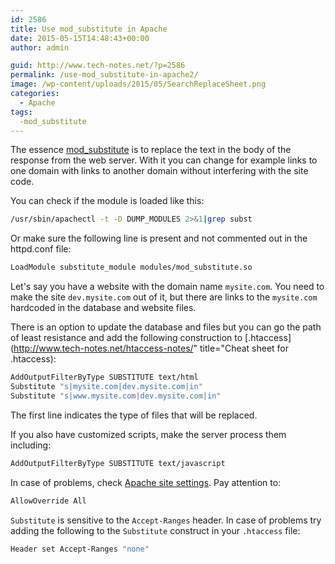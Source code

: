 ```yaml
---
id: 2586
title: Use mod_substitute in Apache
date: 2015-05-15T14:48:43+00:00
author: admin

guid: http://www.tech-notes.net/?p=2586
permalink: /use-mod_substitute-in-apache2/
image: /wp-content/uploads/2015/05/SearchReplaceSheet.png
categories:
  - Apache
tags:
  -mod_substitute
---
```

The essence [mod_substitute](http://httpd.apache.org/docs/2.4/mod/mod_substitute.html) is to replace the text in the body of the response from the web server. With it you can change for example links to one domain with links to another domain without interfering with the site code.

You can check if the module is loaded like this:
```bash
/usr/sbin/apachectl -t -D DUMP_MODULES 2>&1|grep subst
```

Or make sure the following line is present and not commented out in the httpd.conf file:
```bash
LoadModule substitute_module modules/mod_substitute.so
```

Let's say you have a website with the domain name `mysite.com`. You need to make the site `dev.mysite.com` out of it, but there are links to the `mysite.com` hardcoded in the database and website files.

There is an option to update the database and files but you can go the path of least resistance and add the following construction to [.htaccess](http://www.tech-notes.net/htaccess-notes/" title="Cheat sheet for .htaccess):

```bash
AddOutputFilterByType SUBSTITUTE text/html
Substitute "s|mysite.com|dev.mysite.com|in"
Substitute "s|www.mysite.com|dev.mysite.com|in"
```
The first line indicates the type of files that will be replaced. 

If you also have customized scripts, make the server process them including:
```bash
AddOutputFilterByType SUBSTITUTE text/javascript
```


In case of problems, check [Apache site settings](/configure-vhosts-apache2/). Pay attention to:
```bash
AllowOverride All
```

`Substitute` is sensitive to the `Accept-Ranges` header. In case of problems try adding the following to the `Substitute` construct in your `.htaccess` file:
```bash
Header set Accept-Ranges "none"
```